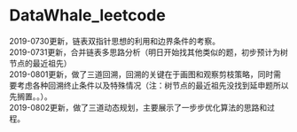 # DataWhale_leetcode
2019-0730更新，链表双指针思想的利用和边界条件的考察。  
2019-0731更新，合并链表多思路分析（明日开始找其他类似的题，初步预计为树节点的最近祖先）  
2019-0801更新，做了三道回溯，回溯的关键在于画图和观察剪枝策略，同时需要考虑各种回溯终止条件以及特殊情况（注：树节点的最近祖先没找到延申题所以先搁置。。）。  
2019-0802更新，做了三道动态规划，主要展示了一步步优化算法的思路和过程。
